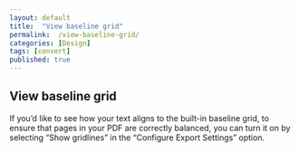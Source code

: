 ```yaml
---
layout: default
title:  "View baseline grid"
permalink:  /view-baseline-grid/
categories: [Design]
tags: [convert]
published: true
---
```


<section data-type="chapter" class="hsecchapter" data-hederis-type="hsecchapter" id="view-baseline-grid" data-pi-attrs="id: view-baseline-grid; data-tags: convert;" role="doc-chapter" data-tags="convert" data-author-name=" " data-book-title=" " title="View baseline grid"><h1 data-hederis-type="hblkchaptitle" class="hblkchaptitle" id="puKMOUzti">View baseline grid</h1><p class="hblkp" data-hederis-type="hblkp" id="pXReWObGO">If you&#8217;d like to see how your text aligns to the built-in baseline grid, to ensure that pages in your PDF are correctly balanced, you can turn it on by selecting &#8220;Show gridlines&#8221; in the &#8220;Configure Export Settings&#8221; option.</p></section>